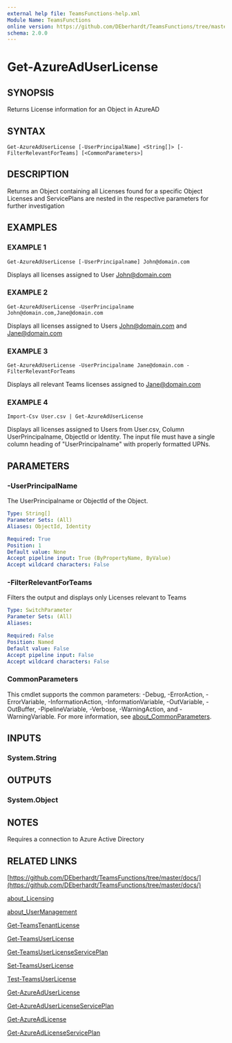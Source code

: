 ```yaml
---
external help file: TeamsFunctions-help.xml
Module Name: TeamsFunctions
online version: https://github.com/DEberhardt/TeamsFunctions/tree/master/docs/
schema: 2.0.0
---
```


# Get-AzureAdUserLicense

## SYNOPSIS
Returns License information for an Object in AzureAD

## SYNTAX

```
Get-AzureAdUserLicense [-UserPrincipalName] <String[]> [-FilterRelevantForTeams] [<CommonParameters>]
```

## DESCRIPTION
Returns an Object containing all Licenses found for a specific Object
Licenses and ServicePlans are nested in the respective parameters for further investigation

## EXAMPLES

### EXAMPLE 1
```
Get-AzureAdUserLicense [-UserPrincipalname] John@domain.com
```

Displays all licenses assigned to User John@domain.com

### EXAMPLE 2
```
Get-AzureAdUserLicense -UserPrincipalname John@domain.com,Jane@domain.com
```

Displays all licenses assigned to Users John@domain.com and Jane@domain.com

### EXAMPLE 3
```
Get-AzureAdUserLicense -UserPrincipalname Jane@domain.com -FilterRelevantForTeams
```

Displays all relevant Teams licenses assigned to Jane@domain.com

### EXAMPLE 4
```
Import-Csv User.csv | Get-AzureAdUserLicense
```

Displays all licenses assigned to Users from User.csv, Column UserPrincipalname, ObjectId or Identity.
The input file must have a single column heading of "UserPrincipalname" with properly formatted UPNs.

## PARAMETERS

### -UserPrincipalName
The UserPrincipalname or ObjectId of the Object.

```yaml
Type: String[]
Parameter Sets: (All)
Aliases: ObjectId, Identity

Required: True
Position: 1
Default value: None
Accept pipeline input: True (ByPropertyName, ByValue)
Accept wildcard characters: False
```

### -FilterRelevantForTeams
Filters the output and displays only Licenses relevant to Teams

```yaml
Type: SwitchParameter
Parameter Sets: (All)
Aliases:

Required: False
Position: Named
Default value: False
Accept pipeline input: False
Accept wildcard characters: False
```

### CommonParameters
This cmdlet supports the common parameters: -Debug, -ErrorAction, -ErrorVariable, -InformationAction, -InformationVariable, -OutVariable, -OutBuffer, -PipelineVariable, -Verbose, -WarningAction, and -WarningVariable. For more information, see [about_CommonParameters](http://go.microsoft.com/fwlink/?LinkID=113216).

## INPUTS

### System.String
## OUTPUTS

### System.Object
## NOTES
Requires a connection to Azure Active Directory

## RELATED LINKS

[https://github.com/DEberhardt/TeamsFunctions/tree/master/docs/](https://github.com/DEberhardt/TeamsFunctions/tree/master/docs/)

[about_Licensing]()

[about_UserManagement]()

[Get-TeamsTenantLicense]()

[Get-TeamsUserLicense]()

[Get-TeamsUserLicenseServicePlan]()

[Set-TeamsUserLicense]()

[Test-TeamsUserLicense]()

[Get-AzureAdUserLicense]()

[Get-AzureAdUserLicenseServicePlan]()

[Get-AzureAdLicense]()

[Get-AzureAdLicenseServicePlan]()

